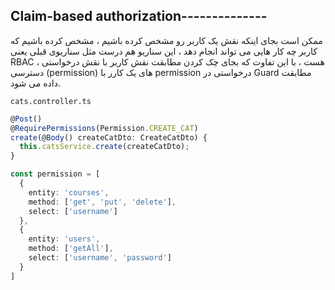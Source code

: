 ## Claim-based authorization--------------

ممکن است بجای اینکه نقش یک کاربر رو مشخص کرده باشیم ، مشخص کرده باشیم که کاربر چه کار هایی می تواند انجام دهد ، این سناریو هم درست مثل سناریوی قبلی یعنی RBAC هست ، با این تفاوت که بجای چک کردن مطابقت نقش کاربر با نقش درخواستی ، دسترسی (permission) های یک کارر با permission درخواستی در Guard مطابقت داده می شود.

`cats.controller.ts`
```typescript
@Post()
@RequirePermissions(Permission.CREATE_CAT)
create(@Body() createCatDto: CreateCatDto) {
  this.catsService.create(createCatDto);
}
```

```ts
const permission = [  
  {  
    entity: 'courses',  
    method: ['get', 'put', 'delete'],  
    select: ['username']  
  },  
  {  
    entity: 'users',  
    method: ['getAll'],  
    select: ['username', 'password']  
  }  
]
```
